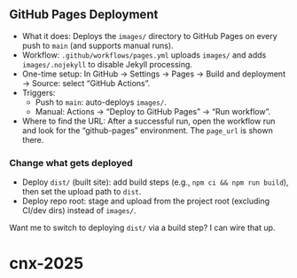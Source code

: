 
## GitHub Pages Deployment

- What it does: Deploys the `images/` directory to GitHub Pages on every push to `main` (and supports manual runs).
- Workflow: `.github/workflows/pages.yml` uploads `images/` and adds `images/.nojekyll` to disable Jekyll processing.
- One-time setup: In GitHub → Settings → Pages → Build and deployment → Source: select “GitHub Actions”.
- Triggers:
  - Push to `main`: auto-deploys `images/`.
  - Manual: Actions → “Deploy to GitHub Pages” → “Run workflow”.
- Where to find the URL: After a successful run, open the workflow run and look for the “github-pages” environment. The `page_url` is shown there.

### Change what gets deployed

- Deploy `dist/` (built site): add build steps (e.g., `npm ci && npm run build`), then set the upload path to `dist`.
- Deploy repo root: stage and upload from the project root (excluding CI/dev dirs) instead of `images/`.

Want me to switch to deploying `dist/` via a build step? I can wire that up.
# cnx-2025
